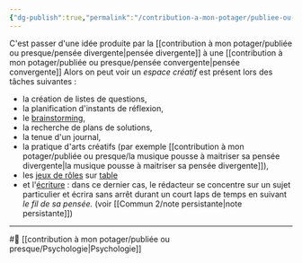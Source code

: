 ```yaml
---
{"dg-publish":true,"permalink":"/contribution-a-mon-potager/publiee-ou-presque/espace-creatif/"}
---
```


C'est passer d'une idée produite par la [[contribution à mon potager/publiée ou presque/pensée divergente\|pensée divergente]] à une [[contribution à mon potager/publiée ou presque/pensée convergente\|pensée convergente]] 
Alors on peut voir un *espace créatif* est présent lors des tâches suivantes : 
- la création de listes de questions, 
- la planification d'instants de réflexion, 
- le [brainstorming](https://fr.m.wikipedia.org/wiki/Brainstorming "Brainstorming"), 
- la recherche de plans de solutions, 
- la tenue d'un journal, 
- la pratique d'arts créatifs (par exemple [[contribution à mon potager/publiée ou presque/la musique pousse à maitriser sa pensée divergente\|la musique pousse à maitriser sa pensée divergente]]), 
- les [jeux de rôles](https://fr.m.wikipedia.org/wiki/Jeu_de_r%C3%B4le "Jeu de rôle") sur [table](https://fr.m.wikipedia.org/wiki/Pens%C3%A9e_divergente#cite_note-4) 
- et l'[écriture](https://fr.m.wikipedia.org/wiki/%C3%89criture_automatique "Écriture automatique") : dans ce dernier cas, le rédacteur se concentre sur un sujet particulier et écrira sans arrêt durant un court laps de temps en suivant *le fil de sa pensée.* (voir [[Commun 2/note persistante\|note persistante]])

---
#🌲   [[contribution à mon potager/publiée ou presque/Psychologie\|Psychologie]]